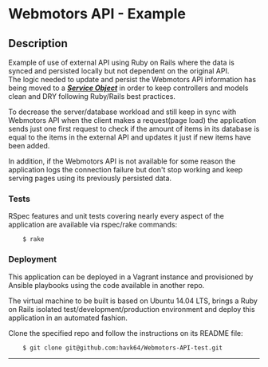 # Webmotors API - Example

## Description  
Example of use of external API using Ruby on Rails where the data is synced and
persisted locally but not dependent on the original API.  
The logic needed to update and persist the Webmotors API information has being
moved to a
***[Service Object](https://www.netguru.co/blog/service-objects-in-rails-will-help)***
in order to keep controllers and models clean and DRY following Ruby/Rails best
practices.  

To decrease the server/database workload and still keep in sync with Webmotors
API when the client makes a request(page load) the application sends just one
first request to check if the amount of items in its database is equal to the
items in the external API and updates it just if new items have been added.  

In addition, if the Webmotors API is not available for some reason the
application logs the connection failure but don't stop working and keep
serving pages using its previously persisted data.  

### Tests
RSpec features and unit tests covering nearly every aspect of the application are available via rspec/rake commands:

        $ rake  


### Deployment  

This application can be deployed in a Vagrant instance and provisioned by Ansible playbooks using the code available in another repo.  

The virtual machine to be built is based on Ubuntu 14.04 LTS, brings a Ruby on Rails isolated test/development/production environment and deploy this application in an automated fashion.

Clone the specified repo and follow the instructions on its README file:

        $ git clone git@github.com:havk64/Webmotors-API-test.git


---------------
